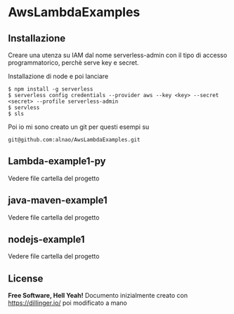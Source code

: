 # AwsLambdaExamples

## Installazione
Creare una utenza su IAM dal nome serverless-admin con il tipo di accesso programmatorico, perchè serve key e secret.

Installazione di node e poi lanciare 
```
$ npm install -g serverless
$ serverless config credentials --provider aws --key <key> --secret <secret> --profile serverless-admin
$ servless
$ sls
```
Poi io mi sono creato un git per questi esempi su
```
git@github.com:alnao/AwsLambdaExamples.git
```
## Lambda-example1-py
Vedere file cartella del progetto

## java-maven-example1
Vedere file cartella del progetto

## nodejs-example1
Vedere file cartella del progetto



## License
**Free Software, Hell Yeah!**
Documento inizialmente creato con https://dillinger.io/ poi modificato a mano